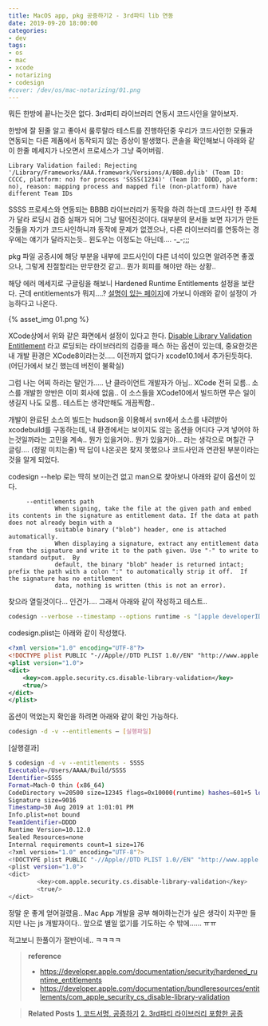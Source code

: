 ```yaml
---
title: MacOS app, pkg 공증하기2 - 3rd파티 lib 연동
date: 2019-09-20 18:00:00
categories:
- dev
tags:
- os
- mac
- xcode
- notarizing
- codesign
#cover: /dev/os/mac-notarizing/01.png
---
```


뭐든 한방에 끝나는것은 없다. 3rd파티 라이브러리 연동시 코드사인을 알아보자.

<!-- more -->

한방에 잘 된줄 알고 좋아서 룰루랄라 테스트를 진행하던중 우리가 코드사인한 모듈과 연동되는 다른 제품에서 동작되지 않는 증상이 발생했다.
콘솔을 확인해보니 아래와 같이 한줄 메세지가 나오면서 프로세스가 그냥 죽어버림.

```
Library Validation failed: Rejecting '/Library/Frameworks/AAA.framework/Versions/A/BBB.dylib' (Team ID: CCCC, platform: no) for process 'SSSS(1234)' (Team ID: DDDD, platform: no), reason: mapping process and mapped file (non-platform) have different Team IDs
```

SSSS 프로세스와 연동되는 BBBB 라이브러리가 동작을 하려 하는데 코드사인 한 주체가 달라 로딩시 검증 실패가 되어 그냥 떨어진것이다.
대부분의 문서들 보면 자기가 만든것들을 자기가 코드사인하니까 동작에 문제가 없겠으나,
다른 라이브러리를 연동하는 경우에는 얘기가 달라지는듯.. 윈도우는 이정도는 아닌데.... -_-;;;

pkg 파일 공증시에 해당 부분을 내부에 코드사인이 다른 녀석이 있으면 알려주면 좋겠으나,
그렇게 친절할리는 만무한것 같고.. 뭔가 회피를 해야만 하는 상황..

해당 에러 메세지로 구글링을 해보니 Hardened Runtime Entitlements 설정을 보란다.
근데 entitlements가 뭐지....? [설명이 있는 페이지](https://developer.apple.com/documentation/security/hardened_runtime_entitlements)에 가보니 아래와 같이 설정이 가능하다고 나온다.

{% asset_img 01.png %}

XCode상에서 위와 같은 화면에서 설정이 있다고 한다.
[Disable Library Validation Entitlement](https://developer.apple.com/documentation/bundleresources/entitlements/com_apple_security_cs_disable-library-validation) 라고 로딩되는 라이브러리의 검증을 패스 하는 옵션이 있는데,
중요한것은 내 개발 환경은 XCode8이라는것..... 이전까지 없다가 xcode10.1에서 추가된듯하다.(어딘가에서 보긴 했는데 버전이 불확실)

그럼 나는 어찌 하라는 말인가.....
난 클라이언트 개발자가 아님.. XCode 전혀 모름..
소스를 개발한 양반은 이미 회사에 없음.. 이 소스들을 XCode10에서 빌드하면 무슨 일이 생길지 나도 모름..
테스트는 생각만해도 개끔찍함..

개발이 완료된 소스의 빌드는 hudson을 이용해서 svn에서 소스를 내려받아 xcodebuild를 구동하는데,
내 환경에서는 보이지도 않는 옵션을 어디다 구겨 넣어야 하는것일까라는 고민을 계속..
뭔가 있을거야.. 뭔가 있을거야... 라는 생각으로 며칠간 구글링.... (정말 미치는줄)
딱 답이 나온곳은 찾지 못했으나 코드사인과 연관된 부분이라는것을 알게 되었다.

codesign --help 로는 딱히 보이는건 없고 man으로 찾아보니 아래와 같이 옵션이 있다.

```
     --entitlements path
             When signing, take the file at the given path and embed its contents in the signature as entitlement data. If the data at path does not already begin with a
             suitable binary ("blob") header, one is attached automatically.
             When displaying a signature, extract any entitlement data from the signature and write it to the path given. Use "-" to write to standard output.  By
             default, the binary "blob" header is returned intact; prefix the path with a colon ":" to automatically strip it off.  If the signature has no entitlement
             data, nothing is written (this is not an error).
```

찾으라 열릴것이다... 인건가....
그래서 아래와 같이 작성하고 테스트..

```sh
codesign --verbose --timestamp --options runtime -s "[apple developerID cert]" ./[실행파일] --entitlements ./codesign.plist
```

codesign.plist는 아래와 같이 작성했다.
```xml
<?xml version="1.0" encoding="UTF-8"?>
<!DOCTYPE plist PUBLIC "-//Apple//DTD PLIST 1.0//EN" "http://www.apple.com/DTDs/PropertyList-1.0.dtd">
<plist version="1.0">
<dict>
	<key>com.apple.security.cs.disable-library-validation</key>
	<true/>
</dict>
</plist>
```

옵션이 먹었는지 확인을 하려면 아래와 같이 확인 가능하다.

```sh
codesign -d -v --entitlements – [실행파일]
```

[실행결과]
```sh
$ codesign -d -v --entitlements - SSSS
Executable=/Users/AAAA/Build/SSSS
Identifier=SSSS
Format=Mach-O thin (x86_64)
CodeDirectory v=20500 size=12345 flags=0x10000(runtime) hashes=601+5 location=embedded
Signature size=9016
Timestamp=30 Aug 2019 at 1:01:01 PM
Info.plist=not bound
TeamIdentifier=DDDD
Runtime Version=10.12.0
Sealed Resources=none
Internal requirements count=1 size=176
<?xml version="1.0" encoding="UTF-8"?>
<!DOCTYPE plist PUBLIC "-//Apple//DTD PLIST 1.0//EN" "http://www.apple.com/DTDs/PropertyList-1.0.dtd">
<plist version="1.0">
<dict>
        <key>com.apple.security.cs.disable-library-validation</key>
        <true/>
</dict>
```
정말 운 좋게 얻어걸렸음..
Mac App 개발을 공부 해야하는건가 싶은 생각이 자꾸만 들지만 나는 js 개발자이다..
앞으로 별일 없기를 기도하는 수 밖에...... ㅠㅠ

적고보니 한풀이가 절반이네.. ㅋㅋㅋㅋ

> **reference**
> - https://developer.apple.com/documentation/security/hardened_runtime_entitlements
> - https://developer.apple.com/documentation/bundleresources/entitlements/com_apple_security_cs_disable-library-validation

> **Related Posts**
> [1. 코드서명, 공증하기](../mac-notarizing/)
> [2. 3rd파티 라이브러리 포함한 공증](../mac-notarizing2/)